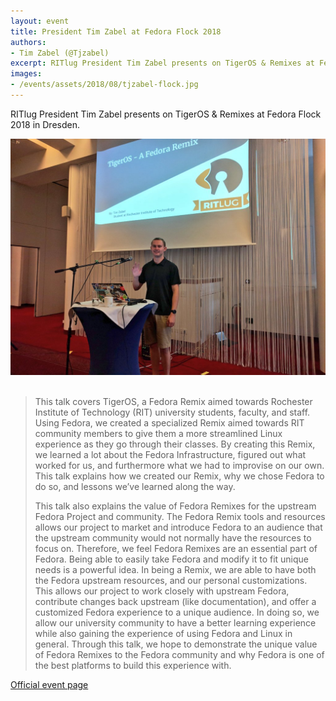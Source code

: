 ```yaml
---
layout: event
title: President Tim Zabel at Fedora Flock 2018
authors:
- Tim Zabel (@Tjzabel)
excerpt: RITlug President Tim Zabel presents on TigerOS & Remixes at Fedora Flock 2018 in Dresden.
images:
- /events/assets/2018/08/tjzabel-flock.jpg
---
```

RITlug President Tim Zabel presents on TigerOS & Remixes at Fedora Flock 2018 in Dresden.

<img src="/events/assets/2018/08/tjzabel-flock.jpg" class="w-100" style="margin-bottom:1.2em;" />

> This talk covers TigerOS, a Fedora Remix aimed towards Rochester Institute of Technology (RIT) university students, faculty, and staff. Using Fedora, we created a specialized Remix aimed towards RIT community members to give them a more streamlined Linux experience as they go through their classes. By creating this Remix, we learned a lot about the Fedora Infrastructure, figured out what worked for us, and furthermore what we had to improvise on our own. This talk explains how we created our Remix, why we chose Fedora to do so, and lessons we’ve learned along the way.
>
> This talk also explains the value of Fedora Remixes for the upstream Fedora Project and community. The Fedora Remix tools and resources allows our project to market and introduce Fedora to an audience that the upstream community would not normally have the resources to focus on. Therefore, we feel Fedora Remixes are an essential part of Fedora. Being able to easily take Fedora and modify it to fit unique needs is a powerful idea. In being a Remix, we are able to have both the Fedora upstream resources, and our personal customizations. This allows our project to work closely with upstream Fedora, contribute changes back upstream (like documentation), and offer a customized Fedora experience to a unique audience. In doing so, we allow our university community to have a better learning experience while also gaining the experience of using Fedora and Linux in general. Through this talk, we hope to demonstrate the unique value of Fedora Remixes to the Fedora community and why Fedora is one of the best platforms to build this experience with.

<a href="https://flock2018.sched.com/event/Fjdy/how-we-forked-fedora-to-make-a-remix-for-our-university" target="_blank" class="btn btn-primary d-block w-100">Official event page</a>
